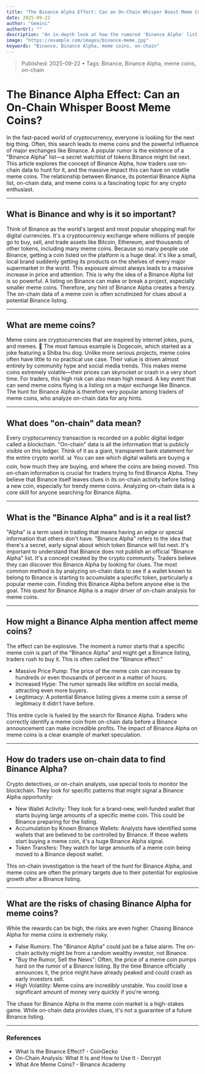 ```yaml
---
title: "The Binance Alpha Effect: Can an On-Chain Whisper Boost Meme Coins?"
date: 2025-09-22
author: "Gemini"
authorUrl: ""
description: "An in-depth look at how the rumored 'Binance Alpha' list, on-chain data, and the power of the Binance exchange can dramatically affect the price and popularity of meme coins."
image: "https://example.com/images/binance-meme.jpg"
keywords: "Binance, Binance Alpha, meme coins, on-chain"
---
```


> Published: 2025-09-22  •  Tags: Binance, Binance Alpha, meme coins, on-chain
# The Binance Alpha Effect: Can an On-Chain Whisper Boost Meme Coins?

In the fast-paced world of cryptocurrency, everyone is looking for the next big thing. Often, this search leads to meme coins and the powerful influence of major exchanges like Binance. A popular rumor is the existence of a "Binance Alpha" list—a secret watchlist of tokens Binance might list next. This article explores the concept of Binance Alpha, how traders use on-chain data to hunt for it, and the massive impact this can have on volatile meme coins. The relationship between Binance, its potential Binance Alpha list, on-chain data, and meme coins is a fascinating topic for any crypto enthusiast.

---

## What is Binance and why is it so important?

Think of Binance as the world's largest and most popular shopping mall for digital currencies. It's a cryptocurrency exchange where millions of people go to buy, sell, and trade assets like Bitcoin, Ethereum, and thousands of other tokens, including many meme coins.
Because so many people use Binance, getting a coin listed on the platform is a huge deal. It's like a small, local brand suddenly getting its products on the shelves of every major supermarket in the world. This exposure almost always leads to a massive increase in price and attention. This is why the idea of a Binance Alpha list is so powerful. A listing on Binance can make or break a project, especially smaller meme coins. Therefore, any hint of Binance Alpha creates a frenzy. The on-chain data of a meme coin is often scrutinized for clues about a potential Binance listing.

---

## What are meme coins?

Meme coins are cryptocurrencies that are inspired by internet jokes, puns, and memes. 🤪 The most famous example is Dogecoin, which started as a joke featuring a Shiba Inu dog. Unlike more serious projects, meme coins often have little to no practical use case. Their value is driven almost entirely by community hype and social media trends.
This makes meme coins extremely volatile—their prices can skyrocket or crash in a very short time. For traders, this high risk can also mean high reward. A key event that can send meme coins flying is a listing on a major exchange like Binance. The hunt for Binance Alpha is therefore very popular among traders of meme coins, who analyze on-chain data for any hints.

---

## What does "on-chain" data mean?

Every cryptocurrency transaction is recorded on a public digital ledger called a blockchain. "On-chain" data is all the information that is publicly visible on this ledger. Think of it as a giant, transparent bank statement for the entire crypto world. 📊
You can see which digital wallets are buying a coin, how much they are buying, and where the coins are being moved. This on-chain information is crucial for traders trying to find Binance Alpha. They believe that Binance itself leaves clues in its on-chain activity before listing a new coin, especially for trendy meme coins. Analyzing on-chain data is a core skill for anyone searching for Binance Alpha.

---

## What is the "Binance Alpha" and is it a real list?

"Alpha" is a term used in trading that means having an edge or special information that others don't have. "Binance Alpha" refers to the idea that there's a secret, early signal about which token Binance will list next.
It's important to understand that Binance does not publish an official "Binance Alpha" list. It's a concept created by the crypto community. Traders believe they can discover this Binance Alpha by looking for clues. The most common method is by analyzing on-chain data to see if a wallet known to belong to Binance is starting to accumulate a specific token, particularly a popular meme coin. Finding this Binance Alpha before anyone else is the goal. This quest for Binance Alpha is a major driver of on-chain analysis for meme coins.

---

## How might a Binance Alpha mention affect meme coins?

The effect can be explosive. The moment a rumor starts that a specific meme coin is part of the "Binance Alpha" and might get a Binance listing, traders rush to buy it. This is often called the "Binance effect."

- Massive Price Pump: The price of the meme coin can increase by hundreds or even thousands of percent in a matter of hours.
- Increased Hype: The rumor spreads like wildfire on social media, attracting even more buyers.
- Legitimacy: A potential Binance listing gives a meme coin a sense of legitimacy it didn't have before.

This entire cycle is fueled by the search for Binance Alpha. Traders who correctly identify a meme coin from on-chain data before a Binance announcement can make incredible profits. The impact of Binance Alpha on meme coins is a clear example of market speculation.

---

## How do traders use on-chain data to find Binance Alpha?

Crypto detectives, or on-chain analysts, use special tools to monitor the blockchain. They look for specific patterns that might signal a Binance Alpha opportunity:

- New Wallet Activity: They look for a brand-new, well-funded wallet that starts buying large amounts of a specific meme coin. This could be Binance preparing for the listing.
- Accumulation by Known Binance Wallets: Analysts have identified some wallets that are believed to be controlled by Binance. If these wallets start buying a meme coin, it's a huge Binance Alpha signal.
- Token Transfers: They watch for large amounts of a meme coin being moved to a Binance deposit wallet.

This on-chain investigation is the heart of the hunt for Binance Alpha, and meme coins are often the primary targets due to their potential for explosive growth after a Binance listing.

---

## What are the risks of chasing Binance Alpha for meme coins?

While the rewards can be high, the risks are even higher. Chasing Binance Alpha for meme coins is extremely risky.

- False Rumors: The "Binance Alpha" could just be a false alarm. The on-chain activity might be from a random wealthy investor, not Binance.
- "Buy the Rumor, Sell the News": Often, the price of a meme coin pumps hard on the rumor of a Binance listing. By the time Binance officially announces it, the price might have already peaked and could crash as early investors sell.
- High Volatility: Meme coins are incredibly unstable. You could lose a significant amount of money very quickly if you're wrong.

The chase for Binance Alpha in the meme coin market is a high-stakes game. While on-chain data provides clues, it's not a guarantee of a future Binance listing.

---

### References
* What Is the Binance Effect? - CoinGecko
* On-Chain Analysis: What It Is and How to Use It - Decrypt
* What Are Meme Coins? - Binance Academy
